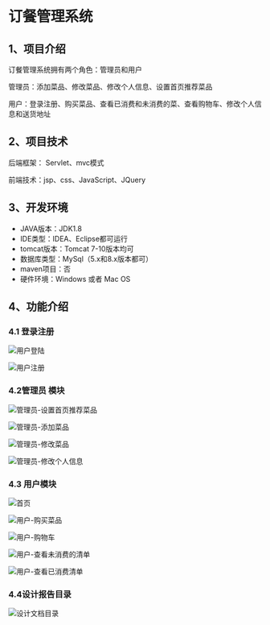 # 订餐管理系统


## 1、项目介绍

订餐管理系统拥有两个角色：管理员和用户

管理员：添加菜品、修改菜品、修改个人信息、设置首页推荐菜品

用户：登录注册、购买菜品、查看已消费和未消费的菜、查看购物车、修改个人信息和送货地址


## 2、项目技术

后端框架： Servlet、mvc模式

前端技术：jsp、css、JavaScript、JQuery

## 3、开发环境

- JAVA版本：JDK1.8
- IDE类型：IDEA、Eclipse都可运行
- tomcat版本：Tomcat 7-10版本均可
- 数据库类型：MySql（5.x和8.x版本都可） 
- maven项目：否
- 硬件环境：Windows 或者 Mac OS


## 4、功能介绍

### 4.1 登录注册

![用户登陆](https://project-images-1256969109.cos.ap-chongqing.myqcloud.com/Typora-Images/202207151852134.jpg)

![用户注册](https://project-images-1256969109.cos.ap-chongqing.myqcloud.com/Typora-Images/202207151852289.jpg)

### 4.2管理员 模块

![管理员-设置首页推荐菜品](https://project-images-1256969109.cos.ap-chongqing.myqcloud.com/Typora-Images/202207151853612.jpg)

![管理员-添加菜品](https://project-images-1256969109.cos.ap-chongqing.myqcloud.com/Typora-Images/202207151853435.jpg)

![管理员-修改菜品](https://project-images-1256969109.cos.ap-chongqing.myqcloud.com/Typora-Images/202207151853604.jpg)

![管理员-修改个人信息](https://project-images-1256969109.cos.ap-chongqing.myqcloud.com/Typora-Images/202207151853433.jpg)

### 4.3 用户模块

![首页](https://project-images-1256969109.cos.ap-chongqing.myqcloud.com/Typora-Images/202207151853940.jpg)

![用户-购买菜品](https://project-images-1256969109.cos.ap-chongqing.myqcloud.com/Typora-Images/202207151853538.jpg)

![用户-购物车](https://project-images-1256969109.cos.ap-chongqing.myqcloud.com/Typora-Images/202207151853929.jpg)

![用户-查看未消费的清单](https://project-images-1256969109.cos.ap-chongqing.myqcloud.com/Typora-Images/202207151853180.jpg)

![用户-查看已消费清单](https://project-images-1256969109.cos.ap-chongqing.myqcloud.com/Typora-Images/202207151853168.jpg)

### 4.4设计报告目录

![设计文档目录](https://project-images-1256969109.cos.ap-chongqing.myqcloud.com/Typora-Images/202207152028080.jpg)



